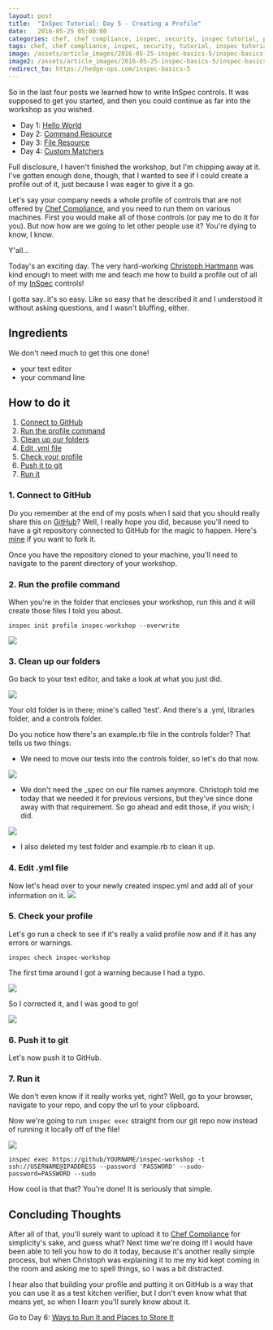 ```yaml
---
layout: post
title:  "InSpec Tutorial: Day 5 - Creating a Profile"
date:   2016-05-25 05:00:00
categories: chef, chef compliance, inspec, security, inspec tutorial, profile
tags: chef, chef compliance, inspec, security, tutorial, inspec tutorial, profile
image: /assets/article_images/2016-05-25-inspec-basics-5/inspec-basics-5.jpg
image2: /assets/article_images/2016-05-25-inspec-basics-5/inspec-basics-5-mobile.jpg
redirect_to: https://hedge-ops.com/inspec-basics-5
---
```

So in the last four posts we learned how to write InSpec controls. It was supposed to get you started, and then you could continue as far into the workshop as you wished.  
  
  - Day 1: [Hello World](http://www.anniehedgie.com/inspec-basics-1) 
  - Day 2: [Command Resource](http://www.anniehedgie.com/inspec-basics-2)
  - Day 3: [File Resource](http://www.anniehedgie.com/inspec-basics-3)
  - Day 4: [Custom Matchers](http://www.anniehedgie.com/inspec-basics-4)
  
Full disclosure, I haven't finished the workshop, but I'm chipping away at it. I've gotten enough done, though, that I wanted to see if I could create a profile out of it, just because I was eager to give it a go.

Let's say your company needs a whole profile of controls that are not offered by [Chef Compliance](https://www.chef.io/compliance/), and you need to run them on various machines. First you would make all of those controls (or pay me to do it for you). But now how are we going to let other people use it? You're dying to know, I know.

Y'all...

Today's an exciting day. The very hard-working [Christoph Hartmann](https://twitter.com/chri_hartmann) was kind enough to meet with me and teach me how to build a profile out of all of my [InSpec](https://www.chef.io/inspec/) controls!

I gotta say..it's so easy. Like so easy that he described it and I understood it without asking questions, and I wasn't bluffing, either. 

## Ingredients
We don't need much to get this one done!
  
  - your text editor  
  - your command line

## How to do it
1. [Connect to GitHub](#connect-to-github)
2. [Run the profile command](#run-the-profile-command)
3. [Clean up our folders](#clean-up-our-folders) 
4. [Edit .yml file](#edit-yml-file)
5. [Check your profile](#check-your-profile)
6. [Push it to git](#push-it-to-git)
7. [Run it](#run-it)

### 1. Connect to GitHub
Do you remember at the end of my posts when I said that you should really share this on [GitHub](http://www.github.com)? Well, I really hope you did, because you'll need to have a git repository connected to GitHub for the magic to happen. Here's [mine](https://github.com/anniehedgpeth/inspec-workshop.git) if you want to fork it.

Once you have the repository cloned to your machine, you'll need to navigate to the parent directory of your workshop. 

### 2. Run the profile command
When you're in the folder that encloses your workshop, run this and it will create those files I told you about.

```
inspec init profile inspec-workshop --overwrite
```
![](/assets/article_images/2016-05-25-inspec-basics-5/01-init-profile.png)

### 3. Clean up our folders
Go back to your text editor, and take a look at what you just did.

![](/assets/article_images/2016-05-25-inspec-basics-5/02-controls.png)

Your old folder is in there; mine's called 'test'. And there's a .yml, libraries folder, and a controls folder. 

Do you notice how there's an example.rb file in the controls folder? That tells us two things:

  - We need to move our tests into the controls folder, so let's do that now.
  
![](/assets/article_images/2016-05-25-inspec-basics-5/03-move-files.png)

  - We don't need the _spec on our file names anymore. Christoph told me today that we needed it for previous versions, but they've since done away with that requirement. So go ahead and edit those, if you wish; I did. 

![](/assets/article_images/2016-05-25-inspec-basics-5/04-rename.png)

  - I also deleted my test folder and example.rb to clean it up.

### 4. Edit .yml file
Now let's head over to your newly created inspec.yml and add all of your information on it.
![](/assets/article_images/2016-05-25-inspec-basics-5/05-yml.png)

### 5. Check your profile
Let's go run a check to see if it's really a valid profile now and if it has any errors or warnings.

```
inspec check inspec-workshop
```

The first time around I got a warning because I had a typo.

![](/assets/article_images/2016-05-25-inspec-basics-5/07-warning.png)

So I corrected it, and I was good to go!

![](/assets/article_images/2016-05-25-inspec-basics-5/08-no-warning.png)

### 6. Push it to git
Let's now push it to GitHub. 

### 7. Run it
We don't even know if it really works yet, right? Well, go to your browser, navigate to your repo, and copy the url to your clipboard.

Now we're going to run `inspec exec` straight from our git repo now instead of running it locally off of the file! 

![](/assets/article_images/2016-05-25-inspec-basics-5/06-git.png)

```
inspec exec https://github/YOURNAME/inspec-workshop -t ssh://USERNAME@IPADDRESS --password 'PASSWORD' --sudo-password=PASSWORD --sudo
```

How cool is that that? You're done! It is seriously that simple. 

## Concluding Thoughts
After all of that, you'll surely want to upload it to [Chef Compliance](https://www.chef.io/compliance/) for simplicity's sake, and guess what? Next time we're doing it! I would have been able to tell you how to do it today, because it's another really simple process, but when Christoph was explaining it to me my kid kept coming in the room and asking me to spell things, so I was a bit distracted. 

I hear also that building your profile and putting it on GitHub is a way that you can use it as a test kitchen verifier, but I don't even know what that means yet, so when I learn you'll surely know about it. 

Go to Day 6: [Ways to Run It and Places to Store It](http://www.anniehedgie.com/inspec-basics-6)